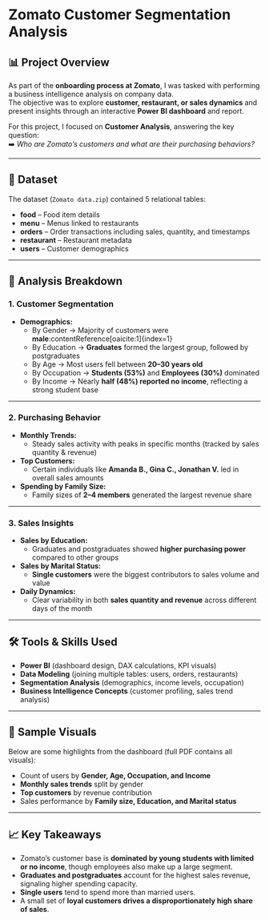 # Zomato Customer Segmentation Analysis

## 📊 Project Overview
As part of the **onboarding process at Zomato**, I was tasked with performing a business intelligence analysis on company data.  
The objective was to explore **customer, restaurant, or sales dynamics** and present insights through an interactive **Power BI dashboard** and report.  

For this project, I focused on **Customer Analysis**, answering the key question:  
➡️ *Who are Zomato’s customers and what are their purchasing behaviors?*  

---

## 📂 Dataset
The dataset (`Zomato data.zip`) contained 5 relational tables:  

- **food** – Food item details  
- **menu** – Menus linked to restaurants  
- **orders** – Order transactions including sales, quantity, and timestamps  
- **restaurant** – Restaurant metadata  
- **users** – Customer demographics  

---

## 🔎 Analysis Breakdown

### **1. Customer Segmentation**
- **Demographics:**  
  - By Gender → Majority of customers were **male**:contentReference[oaicite:1]{index=1}  
  - By Education → **Graduates** formed the largest group, followed by postgraduates  
  - By Age → Most users fell between **20–30 years old**  
  - By Occupation → **Students (53%)** and **Employees (30%)** dominated  
  - By Income → Nearly **half (48%) reported no income**, reflecting a strong student base  

---

### **2. Purchasing Behavior**
- **Monthly Trends:**  
  - Steady sales activity with peaks in specific months (tracked by sales quantity & revenue)  
- **Top Customers:**  
  - Certain individuals like **Amanda B., Gina C., Jonathan V.** led in overall sales amounts  
- **Spending by Family Size:**  
  - Family sizes of **2–4 members** generated the largest revenue share  

---

### **3. Sales Insights**
- **Sales by Education:**  
  - Graduates and postgraduates showed **higher purchasing power** compared to other groups  
- **Sales by Marital Status:**  
  - **Single customers** were the biggest contributors to sales volume and value  
- **Daily Dynamics:**  
  - Clear variability in both **sales quantity and revenue** across different days of the month  

---

## 🛠 Tools & Skills Used
- **Power BI** (dashboard design, DAX calculations, KPI visuals)  
- **Data Modeling** (joining multiple tables: users, orders, restaurants)  
- **Segmentation Analysis** (demographics, income levels, occupation)  
- **Business Intelligence Concepts** (customer profiling, sales trend analysis)  

---

## 📸 Sample Visuals
Below are some highlights from the dashboard (full PDF contains all visuals):  

- Count of users by **Gender, Age, Occupation, and Income**  
- **Monthly sales trends** split by gender  
- **Top customers** by revenue contribution  
- Sales performance by **Family size, Education, and Marital status**  

---

## 📈 Key Takeaways
- Zomato’s customer base is **dominated by young students with limited or no income**, though employees also make up a large segment.  
- **Graduates and postgraduates** account for the highest sales revenue, signaling higher spending capacity.  
- **Single users** tend to spend more than married users.  
- A small set of **loyal customers drives a disproportionately high share of sales**.  
